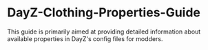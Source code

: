 # DayZ-Clothing-Properties-Guide
 This guide is primarily aimed at providing detailed information about available properties in DayZ's config files for modders. 
